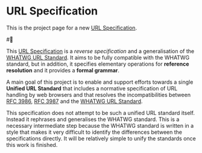 URL Specification 
=================

This is the project page for a new [URL Specification][url-spec]. 

#🌲

This [URL Specification][url-spec] is a _reverse specification_ and a generalisation of the [WHATWG URL Standard][wwg]. It aims to be fully 
compatible with the WHATWG standard, but in addition, it specifies elementary operations for **reference resolution** and it provides a **formal grammar**. 

A main goal of this project is to enable and support efforts towards a single **Unified URL Standard** that includes a normative specification of URL handling by web browsers and that resolves the incompatibilities between [RFC 3986][uri], [RFC 3987][iri] and the [WHATWG URL Standard][wwg]. 

This specification does not attempt to be such a unified URL standard itself. Instead it rephrases and generalises the WHATWG standard. This is a necessary intermediate step because the WHATWG standard is written in a style that makes it very difficult to identify the differences between the specifications directly. It will be relatively simple to unify the standards once this work is finished. 

[url-spec]:https://alwinb.github.io/url-specification/
[uri]:https://tools.ietf.org/html/rfc3986
[iri]:https://tools.ietf.org/html/rfc3987
[wwg]:https://url.spec.whatwg.org



